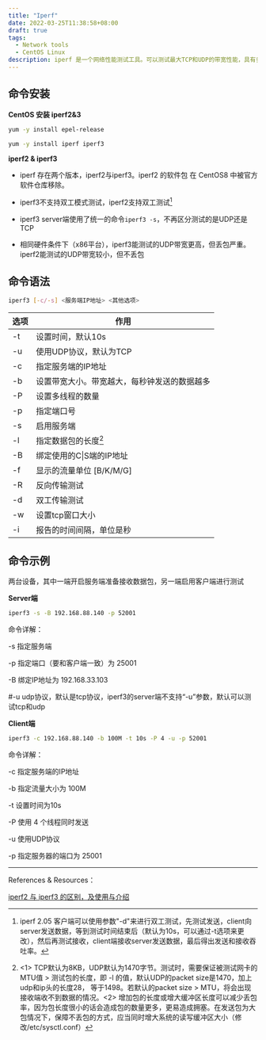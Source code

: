 ```yaml
---
title: "Iperf"
date: 2022-03-25T11:38:58+08:00
draft: true
tags:
  - Network tools
  - CentOS Linux
description: iperf 是一个网络性能测试工具。可以测试最大TCP和UDP的带宽性能，具有多种参数，可以根据需要进行调整，可以报告带宽、延迟抖动和数据包丢失。
---
```


## 命令安装

**CentOS 安装 iperf2&3**

```bash
yum -y install epel-release
```

```bash
yum -y install iperf iperf3
```

**iperf2 & iperf3**

- iperf 存在两个版本，iperf2与iperf3。iperf2 的软件包 在 CentOS8 中被官方软件仓库移除。

- iperf3不支持双工模式测试，iperf2支持双工测试[^1]

- iperf3 server端使用了统一的命令`iperf3 -s`，不再区分测试的是UDP还是TCP

- 相同硬件条件下（x86平台），iperf3能测试的UDP带宽更高，但丢包严重。iperf2能测试的UDP带宽较小，但不丢包

## 命令语法

```bash
iperf3 [-c/-s] <服务端IP地址> <其他选项>
```

| 选项  | 作用                     |
| --- | ---------------------- |
| -t  | 设置时间，默认10s             |
| -u  | 使用UDP协议，默认为TCP         |
| -c  | 指定服务端的IP地址             |
| -b  | 设置带宽大小。带宽越大，每秒钟发送的数据越多 |
| -P  | 设置多线程的数量               |
| -p  | 指定端口号                  |
| -s  | 启用服务端                  |
| -l  | 指定数据包的长度[^2]           |
| -B  | 绑定使用的C\|S端的IP地址        |
| -f  | 显示的流量单位 [B/K/M/G]      |
| -R  | 反向传输测试                 |
| -d  | 双工传输测试                 |
| -w  | 设置tcp窗口大小              |
| -i  | 报告的时间间隔，单位是秒           |

## 命令示例

两台设备，其中一端开启服务端准备接收数据包，另一端启用客户端进行测试

**Server端**

```bash
iperf3 -s -B 192.168.88.140 -p 52001
```

命令详解：

-s 指定服务端 

-p 指定端口（要和客户端一致）为 25001

-B 绑定IP地址为 192.168.33.103

#-u udp协议，默认是tcp协议，iperf3的server端不支持“-u”参数，默认可以测试tcp和udp

**Client端**

```bash
iperf3 -c 192.168.88.140 -b 100M -t 10s -P 4 -u -p 52001
```

命令详解：

-c 指定服务端的IP地址

-b 指定流量大小为 100M

-t 设置时间为10s

-P 使用 4 个线程同时发送

-u 使用UDP协议

-p 指定服务器的端口为 25001

---

[^1]: iperf 2.05 客户端可以使用参数"-d"来进行双工测试，先测试发送，client向server发送数据，等到测试时间结束后（默认为10s，可以通过-t选项来更改），然后再测试接收，client端接收server发送数据，最后得出发送和接收吞吐率。

[^2]: <1> TCP默认为8KB，UDP默认为1470字节。测试时，需要保证被测试网卡的MTU值 > 测试包的长度，即 -l 的值，默认UDP的packet size是1470，加上udp和ip头的长度28， 等于1498。若默认的packet size > MTU，将会出现接收端收不到数据的情况。<2> 增加包的长度或增大缓冲区长度可以减少丢包率，因为包长度很小的话会造成包的数量更多，更易造成拥塞。在发送包为大包情况下，保障不丢包的方式，应当同时增大系统的读写缓冲区大小（修改/etc/sysctl.conf）

References & Resources：

[iperf2 与 iperf3 的区别，及使用与介绍](https://blog.csdn.net/hfut_zhanghu/article/details/122980059)
